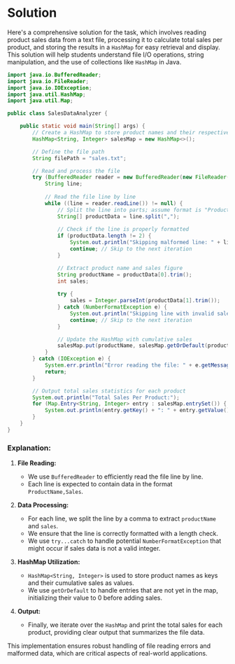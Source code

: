 # Solution

Here's a comprehensive solution for the task, which involves reading product sales data from a text file, processing it to calculate total sales per product, and storing the results in a `HashMap` for easy retrieval and display. This solution will help students understand file I/O operations, string manipulation, and the use of collections like `HashMap` in Java.

```java
import java.io.BufferedReader;
import java.io.FileReader;
import java.io.IOException;
import java.util.HashMap;
import java.util.Map;

public class SalesDataAnalyzer {

    public static void main(String[] args) {
        // Create a HashMap to store product names and their respective total sales
        HashMap<String, Integer> salesMap = new HashMap<>();

        // Define the file path
        String filePath = "sales.txt";

        // Read and process the file
        try (BufferedReader reader = new BufferedReader(new FileReader(filePath))) {
            String line;
            
            // Read the file line by line
            while ((line = reader.readLine()) != null) {
                // Split the line into parts; assume format is "ProductName,Sales"
                String[] productData = line.split(",");
                
                // Check if the line is properly formatted
                if (productData.length != 2) {
                    System.out.println("Skipping malformed line: " + line);
                    continue; // Skip to the next iteration
                }

                // Extract product name and sales figure
                String productName = productData[0].trim();
                int sales;
                
                try {
                    sales = Integer.parseInt(productData[1].trim());
                } catch (NumberFormatException e) {
                    System.out.println("Skipping line with invalid sales number: " + line);
                    continue; // Skip to the next iteration
                }

                // Update the HashMap with cumulative sales
                salesMap.put(productName, salesMap.getOrDefault(productName, 0) + sales);
            }
        } catch (IOException e) {
            System.err.println("Error reading the file: " + e.getMessage());
            return;
        }

        // Output total sales statistics for each product
        System.out.println("Total Sales Per Product:");
        for (Map.Entry<String, Integer> entry : salesMap.entrySet()) {
            System.out.println(entry.getKey() + ": " + entry.getValue());
        }
    }
}
```

### Explanation:

1. **File Reading:**
   - We use `BufferedReader` to efficiently read the file line by line.
   - Each line is expected to contain data in the format `ProductName,Sales`.

2. **Data Processing:**
   - For each line, we split the line by a comma to extract `productName` and `sales`.
   - We ensure that the line is correctly formatted with a length check.
   - We use `try...catch` to handle potential `NumberFormatException` that might occur if sales data is not a valid integer.

3. **HashMap Utilization:**
   - `HashMap<String, Integer>` is used to store product names as keys and their cumulative sales as values.
   - We use `getOrDefault` to handle entries that are not yet in the map, initializing their value to 0 before adding sales.

4. **Output:**
   - Finally, we iterate over the `HashMap` and print the total sales for each product, providing clear output that summarizes the file data.

This implementation ensures robust handling of file reading errors and malformed data, which are critical aspects of real-world applications.